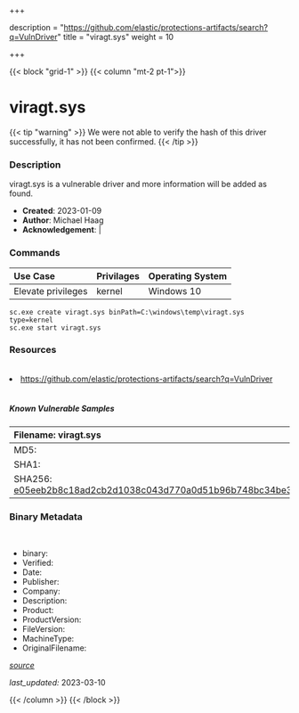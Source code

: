+++

description = "https://github.com/elastic/protections-artifacts/search?q=VulnDriver"
title = "viragt.sys"
weight = 10

+++


{{< block "grid-1" >}}
{{< column "mt-2 pt-1">}}




# viragt.sys 


{{< tip "warning" >}}
We were not able to verify the hash of this driver successfully, it has not been confirmed.
{{< /tip >}}




### Description


viragt.sys is a vulnerable driver and more information will be added as found.


- **Created**: 2023-01-09
- **Author**: Michael Haag
- **Acknowledgement**:  | [](https://twitter.com/)

### Commands

| Use Case | Privilages | Operating System | 
|:---- | ---- | ---- |
| Elevate privileges | kernel | Windows 10 |

```
sc.exe create viragt.sys binPath=C:\windows\temp\viragt.sys type=kernel
sc.exe start viragt.sys
```

### Resources
<br>


<li><a href=" https://github.com/elastic/protections-artifacts/search?q=VulnDriver"> https://github.com/elastic/protections-artifacts/search?q=VulnDriver</a></li>


<br>


##### Known Vulnerable Samples

| Filename: viragt.sys |
|:---- |
|MD5: <a href="https://www.virustotal.com/gui/file/{&#39;Filename&#39;: &#39;viragt.sys&#39;, &#39;MD5&#39;: &#39;&#39;, &#39;SHA1&#39;: &#39;&#39;, &#39;SHA256&#39;: &#39;e05eeb2b8c18ad2cb2d1038c043d770a0d51b96b748bc34be3e7fc6f3790ce53&#39;}"></a>|
|SHA1: <a href="https://www.virustotal.com/gui/file/{&#39;Filename&#39;: &#39;viragt.sys&#39;, &#39;MD5&#39;: &#39;&#39;, &#39;SHA1&#39;: &#39;&#39;, &#39;SHA256&#39;: &#39;e05eeb2b8c18ad2cb2d1038c043d770a0d51b96b748bc34be3e7fc6f3790ce53&#39;}"></a>|
|SHA256: <a href="https://www.virustotal.com/gui/file/{&#39;Filename&#39;: &#39;viragt.sys&#39;, &#39;MD5&#39;: &#39;&#39;, &#39;SHA1&#39;: &#39;&#39;, &#39;SHA256&#39;: &#39;e05eeb2b8c18ad2cb2d1038c043d770a0d51b96b748bc34be3e7fc6f3790ce53&#39;}">e05eeb2b8c18ad2cb2d1038c043d770a0d51b96b748bc34be3e7fc6f3790ce53</a>|




### Binary Metadata
<br>

- binary: 
- Verified: 
- Date: 
- Publisher: 
- Company: 
- Description: 
- Product: 
- ProductVersion: 
- FileVersion: 
- MachineType: 
- OriginalFilename: 

[*source*](https://github.com/magicsword-io/LOLDrivers/tree/main/yaml/viragt.sys.yml)

*last_updated:* 2023-03-10


{{< /column >}}
{{< /block >}}
